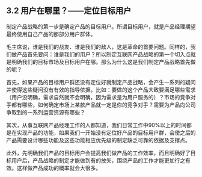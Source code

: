 ## 3.2 用户在哪里？——定位目标用户

制定产品战略的第一步是确定产品的目标用户。所谓目标用户，就是产品经理期望最终使用自己产品的那部分用户群体。

毛主席说，谁是我们的战友、谁是我们的敌人，这是革命的首要问题。同样的，我们做产品首先要问：谁是我们的用户？所以制定互联网产品战略的第一个切入点就是明确我们的目标市场及目标用户在哪。那么为什么这是我们制定产品战略首先做的呢？

首先，如果产品的目标用户群还没有定位好就制定产品战略，会产生一系列的疑问并使得这些疑问没有有效的指导依据。比如：要做的这个产品大致要满足哪些需求（用户没明确，需求自然就不会明确，因为需求是为用户服务的）？市场的竞争对手都有哪些，如何确定市场上某款产品就一定是你的竞争对手？需要为产品向公司争取到的一系列运营资源有哪些？

其次，从事互联网产品经理工作的人都知道，我们日常工作中90%以上的时间都是在实现产品的功能，如果我们一开始没有定位好产品的目标用户群，会使之后的产品需要设计哪些功能及这些功能相应优先级的制定缺乏可靠的依据及支撑点。

此外，先明确我们产品的目标用户会提高我们做产品的工作效率，而且明确好了目标用户后，产品战略的制定才能做到有的放矢，围绕产品的工作才能更加行之有效。这样做产品成功的概率就会大很多。
